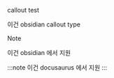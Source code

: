 
callout test

이건 obsidian callout type


> [!note] 
> 이건 obsidian 에서 지원
> 

:::note
이건 docusaurus 에서 지원
:::

